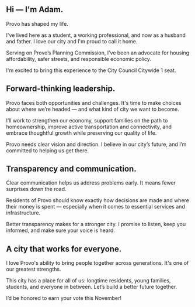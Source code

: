 
## Hi — I'm Adam.

Provo has shaped my life.

I've lived here as a student, a working professional, and now as a husband and father. I love our city and I'm proud to call it home.

Serving on Provo’s Planning Commission, I’ve been an advocate for housing affordability, safer streets, and responsible economic policy.

I'm excited to bring this experience to the City Council Citywide 1 seat.

## Forward-thinking leadership.

Provo faces both opportunities and challenges. It's time to make choices about where we’re headed — and what kind of city we want to become.

I’ll work to strengthen our economy, support families on the path to homeownership, improve active transportation and connectivity, and embrace thoughtful growth while preserving our quality of life.

Provo needs clear vision and direction. I believe in our city’s future, and I’m committed to helping us get there.

## Transparency and communication.

Clear communication helps us address problems early. It means fewer surprises down the road.

Residents of Provo should know exactly how decisions are made and where their money is spent — especially when it comes to essential services and infrastructure.

Better transparency makes for a stronger city. I promise to listen, keep you informed, and make sure your voice is heard.

## A city that works for everyone.

I love Provo's ability to bring people together across generations. It's one of our greatest strengths.

This city has a place for all of us: longtime residents, young families, students, and everyone in between. Let’s build a better future together.

I’d be honored to earn your vote this November!
